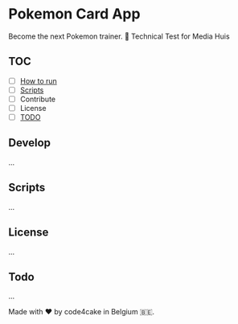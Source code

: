 # Pokemon Card App
Become the next Pokemon trainer. 🙂
Technical Test for Media Huis

## TOC
- [ ] [How to run](#Develop)
- [ ] [Scripts](#Scripts)
- [ ] Contribute
- [ ] License
- [ ] [TODO](#Todo)

## Develop
...

## Scripts
...

## License
...

## Todo
...


Made with ❤️ by code4cake in Belgium 🇧🇪.